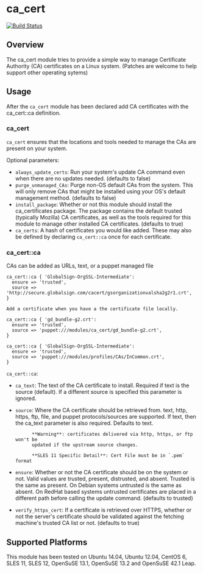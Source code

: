 ca_cert
=======

[![Build Status](https://travis-ci.org/pcfens/puppet-ca_cert.png?branch=master)](https://travis-ci.org/pcfens/puppet-ca_cert)

Overview
--------

The ca_cert module tries to provide a simple way to manage Certificate Authority (CA)
certificates on a Linux system. (Patches are welcome to help support other
operating sytems)

Usage
-----

After the `ca_cert` module has been declared add CA certificates with the ca_cert::ca
definition.

### ca_cert

`ca_cert` ensures that the locations and tools needed to manage the CAs are present on
your system.

Optional parameters:
  * `always_update_certs`: Run your system's update CA command even when there are no
                           updates needed. (defaults to false)
  * `purge_unmanaged_CAs`: Purge non-OS default CAs from the system. This will only
                           remove CAs that might be installed using your OS's default
                           management method. (defaults to false)
  * `install_package`: Whether or not this module should install the ca_certificates
                       package. The package contains the default trusted (typically
                       Mozilla) CA certificates, as well as the tools required for this
                       module to manage other installed CA certificates. (defaults to true)
  * `ca_certs`: A hash of certificates you would like added. These may also be defined
                by declaring `ca_cert::ca` once for each certificate.

### ca_cert::ca

CAs can be added as URLs, text, or a puppet managed file

```puppet
ca_cert::ca { 'GlobalSign-OrgSSL-Intermediate':
  ensure => 'trusted',
  source => 'http://secure.globalsign.com/cacert/gsorganizationvalsha2g2r1.crt',
}

Add a certificate when you have a the certificate file locally.

ca_cert::ca { 'gd_bundle-g2.crt':
  ensure => 'trusted',
  source => 'puppet:///modules/ca_cert/gd_bundle-g2.crt',
}
```

```puppet
ca_cert::ca { 'GlobalSign-OrgSSL-Intermediate':
  ensure => 'trusted',
  source => 'puppet:///modules/profiles/CAs/InCommon.crt',
}
```


`ca_cert::ca`:

  * `ca_text`: The text of the CA certificate to install. Required if text is the source
               (default). If a different source is specified this parameter is ignored.
  * `source`: Where the CA certificate should be retrieved from. text, http, https, ftp,
              file, and puppet protocols/sources are supported. If text, then the ca_text parameter
              is also required. Defaults to text.

              **Warning**: certificates delivered via http, https, or ftp won't be
              updated if the upstream source changes.

              **SLES 11 Specific Detail**: Cert File must be in `.pem` format

  * `ensure`: Whether or not the CA certificate should be on the system or not. Valid
              values are trusted, present, distrusted, and absent. Trusted is the same
              as present. On Debian systems untrusted is the same as absent. On RedHat
              based systems untrusted certificates are placed in a different path before
              calling the update command. (defaults to trusted)
  * `verify_https_cert`: If a certificate is retrieved over HTTPS, whether or not the
                         server's certificate should be validated against the fetching
                         machine's trusted CA list or not. (defaults to true)

Supported Platforms
-------------------

This module has been tested on Ubuntu 14.04, Ubuntu 12.04, CentOS 6, SLES 11, SLES 12, OpenSuSE 13.1, OpenSuSE 13.2 and OpenSuSE 42.1 Leap.
